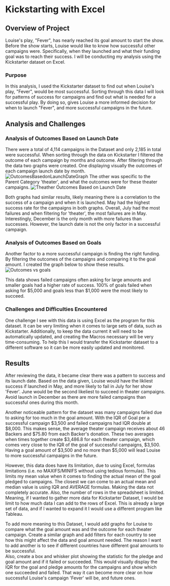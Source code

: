 # Kickstarting with Excel

  ## Overview of Project
    
  Louise's play, "Fever", has nearly reached its goal amount to start the show. Before the show starts, Louise would like to know how successful other campaigns were. Specifically, when they launched and what their funding goal was to reach their success. I will be conducting my analysis using the Kickstarter dataset on Excel.
    
### Purpose
  In this analysis, I used the Kickstarter dataset to find out when Louise's play, "Fever", would be most successful. Sorting through this data I will look for patterns of success for campaigns and find out what is needed for a successful play. By doing so, gives Louise a more informed decision for when to launch "Fever", and more successful campaigns in the future.
        
  ## Analysis and Challenges
  
### Analysis of Outcomes Based on Launch Date
  There were a total of 4,114 campaigns in the Dataset and only 2,185 in total were successful. When sorting through the data on Kickstarter I filtered the outcome of each campaign by months and outcome. After filtering through the data two graphs were created. One displaying visually the outcomes of each campaign launch date by month.
![OutcomesBasedonLaunchDateGraph](https://user-images.githubusercontent.com/90425412/135737726-a02d5256-1ad5-4930-b392-33cda0b8350f.png)
  The other was specific to the Parent Category 'theater', and what the outcomes were for these theater campaigns.
![Theather Outcomes Based on Launch Date](https://user-images.githubusercontent.com/90425412/135737795-42cc2dfb-dfdd-4f0a-9684-bafb63516c97.png)

  Both graphs had similar results, likely meaning there is a correlation to the success of a campaign and when it is launched. May had the highest success rate for the campaigns in both graphs. Overall, July had the most failures and when filtering for 'theater', the most failures are in May. Interestingly, December is the only month with more failures than successes. However, the launch date is not the only factor in a successful campaign. 
         
### Analysis of Outcomes Based on Goals
  Another factor to a more successful campaign is finding the right funding. By filtering the outcomes of the campaigns and comparing it to the goal amount. I created the graph below to show these results.
![Outcomes vs goals](https://user-images.githubusercontent.com/90425412/135739121-03128d37-b2d6-455d-baf4-f720a37330f6.png)
        
  This data shows failed campaigns often asking for large amounts and smaller goals had a higher rate of success. 100% of goals failed when asking for $5,000 and goals less than $1,000 were the most likely to succeed. 
      
### Challenges and Difficulties Encountered
  One challenge I see with this data is using Excel as the program for this dataset. It can be very limiting when it comes to large sets of data, such as Kickstarter. Additionally, to keep the data current it will need to be automatically updated, and creating the Macros necessary will be very time-consuming. To help this I would transfer the Kickstarter dataset to a different software so it can be more easily updated and monitored.
        
## Results
  After reviewing the data, it became clear there was a pattern to success and its launch date. Based on the data given, Louise would have the likliest success if launched in May, and more likely to fail in July for her show 'Fever'. June would be the second likeliest to succeed in theater campaigns. Avoid launch in December as there are more failed campaigns than successful ones during this month. 
    
  Another noticeable pattern for the dataset was many campaigns failed due to asking for too much in the goal amount. With the IQR of Goal per a successful campaign $3,500 and failed campaigns had IQR double at $8,000. This makes sense, the average theater campaign receives about 46 Backers and $75.80 from each Backer's donation. These two averages when times together create $3,486.8 for each theater campaign, which comes very close to the IQR of the goal of successful campaigns, $3,500. Having a goal amount of $3,500 and no more than $5,000 will lead Louise to more successful campaigns in the future.
    
  However, this data does have its limitation, due to using Excel, formulas limitations (i.e. no MAXIFS/MINIFS without using tedious formulas). This limits my mean value when it comes to finding the actual mean of the goal pledged to campaigns. The closest we can come to an actual mean and median value is using IQR and AVERAGE formulas. Making the data not completely accurate.
Also, the number of rows in the spreadsheet is limited. Meaning, if I wanted to gather more data for Kickstarter Dataset, I would be limit to how much data I can add to the rows of Excel. This is already a large set of data, and if I wanted to expand it I would use a different program like Tableau.
    
  To add more meaning to this Dataset, I would add graphs for Louise to compare what the goal amount was and the outcome for each theater campaign. Create a similar graph and add filters for each country to see how this might affect the data and goal amount needed. The reason I want to add another is to see if different countries have different goal amounts to be successful.  
Also, create a box and whisker plot showing the statistic for the pledge and goal amount and if it failed or succeeded.  This would visually display the IQR for the goal and pledge amounts for the campaigns and show which one succeeded and failed. That way it can become more clear on how successful Louise's campaign 'Fever' will be, and future ones.
